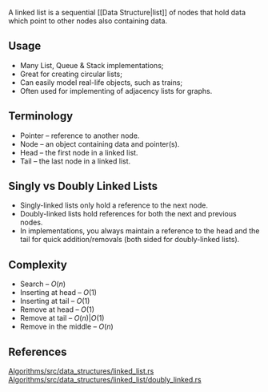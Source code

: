 A linked list is a sequential [[Data Structure|list]] of nodes that hold data which point to other nodes also containing data.
## Usage
* Many List, Queue & Stack implementations;
* Great for creating circular lists;
* Can easily model real-life objects, such as trains;
* Often used for implementing of adjacency lists for graphs.
## Terminology
* Pointer – reference to another node.
* Node – an object containing data and pointer(s).
* Head – the first node in a linked list.
* Tail – the last node in a linked list.
## Singly vs Doubly Linked Lists
* Singly-linked lists only hold a reference to the next node.
* Doubly-linked lists hold references for both the next and previous nodes.
* In implementations, you always maintain a reference to the head and the tail for quick addition/removals (both sided for doubly-linked lists).
## Complexity
* Search – $O(n)$
* Inserting at head – $O(1)$
* Inserting at tail – $O(1)$
* Remove at head – $O(1)$
* Remove at tail – $O(n)$|$O(1)$
* Remove in the middle – $O(n)$
## References
[Algorithms/src/data_structures/linked_list.rs](https://github.com/TianyiShi2001/Algorithms/blob/main/src/data_structures/linked_list.rs)
[Algorithms/src/data_structures/linked_list/doubly_linked.rs](https://github.com/TianyiShi2001/Algorithms/blob/main/src/data_structures/linked_list/doubly_linked.rs)